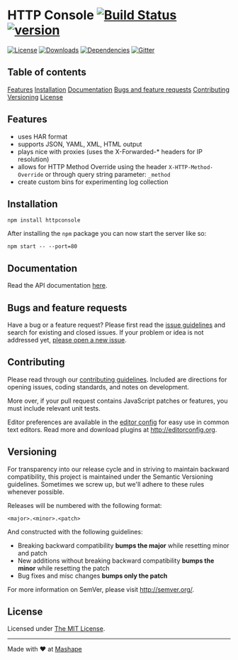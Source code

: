 # HTTP Console [![Build Status][travis-image]][travis-url] [![version][npm-version]][npm-url]

[![License][npm-license]][license-url]
[![Downloads][npm-downloads]][npm-url]
[![Dependencies][david-image]][david-url]
[![Gitter][gitter-image]][gitter-url]

## Table of contents
[Features](#features) 
[Installation](#installation) 
[Documentation](#documentation) 
[Bugs and feature requests](#bugs-and-feature-requests)
[Contributing](#contributing)
[Versioning](#versioning)
[License](#license)

## Features

- uses HAR format
- supports JSON, YAML, XML, HTML output
- plays nice with proxies (uses the X-Forwarded-* headers for IP resolution)
- allows for HTTP Method Override using the header `X-HTTP-Method-Override` or through query string parameter: `_method`
- create custom bins for experimenting log collection

## Installation

```shell
npm install httpconsole
```

After installing the `npm` package you can now start the server like so:

```shell
npm start -- --port=80
```

## Documentation

Read the API documentation [here](docs/api.md).

## Bugs and feature requests

Have a bug or a feature request? Please first read the [issue guidelines](CONTRIBUTING.md#using-the-issue-tracker) and search for existing and closed issues. If your problem or idea is not addressed yet, [please open a new issue](/issues).

## Contributing

Please read through our [contributing guidelines](CONTRIBUTING.md). Included are directions for opening issues, coding standards, and notes on development.

More over, if your pull request contains JavaScript patches or features, you must include relevant unit tests.

Editor preferences are available in the [editor config](.editorconfig) for easy use in common text editors. Read more and download plugins at <http://editorconfig.org>.

## Versioning

For transparency into our release cycle and in striving to maintain backward compatibility, this project is maintained under the Semantic Versioning guidelines. Sometimes we screw up, but we'll adhere to these rules whenever possible.

Releases will be numbered with the following format:

`<major>.<minor>.<patch>`

And constructed with the following guidelines:

- Breaking backward compatibility **bumps the major** while resetting minor and patch
- New additions without breaking backward compatibility **bumps the minor** while resetting the patch
- Bug fixes and misc changes **bumps only the patch**

For more information on SemVer, please visit <http://semver.org/>.

## License

Licensed under [The MIT License](LICENSE).

----

Made with &#9829; at [Mashape](https://www.mashape.com/)

[license-url]: https://github.com/ahmadnassri/httpconsole/blob/master/LICENSE

[gitter-url]: https://gitter.im/ahmadnassri/httpconsole
[gitter-image]: https://img.shields.io/badge/Gitter-Join%20Chat-blue.svg?style=flat

[travis-url]: https://travis-ci.org/ahmadnassri/httpconsole
[travis-image]: https://img.shields.io/travis/ahmadnassri/httpconsole.svg?style=flat

[npm-url]: https://www.npmjs.com/package/httpconsole
[npm-license]: https://img.shields.io/npm/l/httpconsole.svg?style=flat
[npm-version]: https://badge.fury.io/js/httpconsole.svg
[npm-downloads]: https://img.shields.io/npm/dm/httpconsole.svg?style=flat

[codeclimate-url]: https://codeclimate.com/github/ahmadnassri/httpconsole
[codeclimate-quality]: https://img.shields.io/codeclimate/github/ahmadnassri/httpconsole.svg?style=flat
[codeclimate-coverage]: https://img.shields.io/codeclimate/coverage/github/ahmadnassri/httpconsole.svg?style=flat

[david-url]: https://david-dm.org/ahmadnassri/httpconsole
[david-image]: https://img.shields.io/david/ahmadnassri/httpconsole.svg?style=flat
